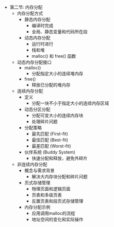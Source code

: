 - 第二节: 内存分配
  - 内存分配方式
    - 静态内存分配
      - 编译时完成
      - 全局、静态变量和代码所在段
    - 动态内存分配
      - 运行时进行
      - 栈和堆
      - malloc() 和 free() 函数
  - 动态内存分配接口
    - malloc()
      - 分配指定大小的连续堆内存
    - free()
      - 释放已分配的堆内存
  - 连续内存分配
    - 定义
      - 分配一块不小于指定大小的连续内存区域
    - 动态分区分配
      - 分配可变大小的连续内存块
      - 处理碎片问题
    - 分配策略
      - 最先匹配 (First-fit)
      - 最佳匹配 (Best-fit)
      - 最差匹配 (Worst-fit)
    - 伙伴系统 (Buddy System)
      - 快速分配和释放，避免外碎片
  - 非连续内存分配
    - 概念与需求背景
      - 解决大内存块分配和碎片问题
    - 页式存储管理
      - 物理页面和逻辑页面
      - 页表和多级页表
      - 反置页表和段页式存储管理
    - 内存分配示例
      - 应用调用malloc的流程
      - 地址空间的变化和实际操作
